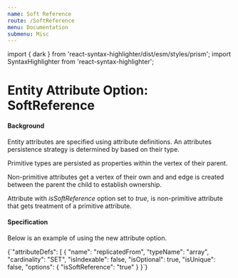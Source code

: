 ```yaml
---
name: Soft Reference
route: /SoftReference
menu: Documentation
submenu: Misc
---
```


import { dark } from 'react-syntax-highlighter/dist/esm/styles/prism';
import SyntaxHighlighter from 'react-syntax-highlighter';

# Entity Attribute Option: SoftReference

#### Background

Entity attributes are specified using attribute definitions. An attributes persistence strategy is determined by based on their type.

Primitive types are persisted as properties within the vertex of their parent.

Non-primitive attributes get a vertex of their own and and edge is created between the parent the child to establish ownership.

Attribute with _isSoftReference_ option set to _true_, is non-primitive attribute that gets treatment of a primitive attribute.

#### Specification

Below is an example of using the new attribute option.

<SyntaxHighlighter wrapLines={true} language="json" style={dark}>
  {`"attributeDefs": [
      {
        "name": "replicatedFrom",
        "typeName": "array<AtlasServer>",
        "cardinality": "SET",
        "isIndexable": false,
        "isOptional": true,
        "isUnique": false,
        "options": {
          "isSoftReference": "true"
        }
      }`}
</SyntaxHighlighter>
